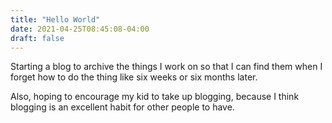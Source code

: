 ```yaml
---
title: "Hello World"
date: 2021-04-25T08:45:08-04:00
draft: false
---
```

Starting a blog to archive the things I work on so that I can find them when I forget how to do the thing like six weeks or six months later.

Also, hoping to encourage my kid to take up blogging, because I think blogging is an excellent habit for other people to have.
